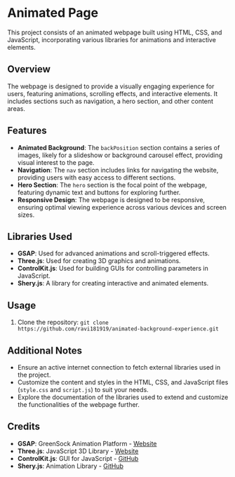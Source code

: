 # Animated Page

This project consists of an animated webpage built using HTML, CSS, and JavaScript, incorporating various libraries for animations and interactive elements.

## Overview

The webpage is designed to provide a visually engaging experience for users, featuring animations, scrolling effects, and interactive elements. It includes sections such as navigation, a hero section, and other content areas.

## Features

- **Animated Background**: The `backPosition` section contains a series of images, likely for a slideshow or background carousel effect, providing visual interest to the page.
- **Navigation**: The `nav` section includes links for navigating the website, providing users with easy access to different sections.
- **Hero Section**: The `hero` section is the focal point of the webpage, featuring dynamic text and buttons for exploring further.
- **Responsive Design**: The webpage is designed to be responsive, ensuring optimal viewing experience across various devices and screen sizes.

## Libraries Used

- **GSAP**: Used for advanced animations and scroll-triggered effects.
- **Three.js**: Used for creating 3D graphics and animations.
- **ControlKit.js**: Used for building GUIs for controlling parameters in JavaScript.
- **Shery.js**: A library for creating interactive and animated elements.

## Usage

1. Clone the repository: `git clone https://github.com/ravi181919/animated-background-experience.git`

## Additional Notes

- Ensure an active internet connection to fetch external libraries used in the project.
- Customize the content and styles in the HTML, CSS, and JavaScript files (`style.css` and `script.js`) to suit your needs.
- Explore the documentation of the libraries used to extend and customize the functionalities of the webpage further.

## Credits

- **GSAP**: GreenSock Animation Platform - [Website](https://greensock.com/gsap/)
- **Three.js**: JavaScript 3D Library - [Website](https://threejs.org/)
- **ControlKit.js**: GUI for JavaScript - [GitHub](https://github.com/automat/controlkit.js)
- **Shery.js**: Animation Library - [GitHub](https://github.com/yumiamnesia/Shery)


